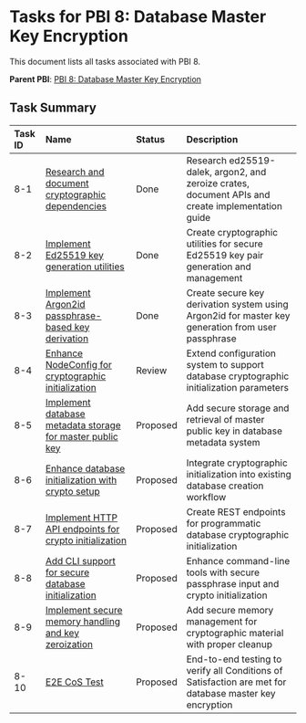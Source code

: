 # Tasks for PBI 8: Database Master Key Encryption

This document lists all tasks associated with PBI 8.

**Parent PBI**: [PBI 8: Database Master Key Encryption](./prd.md)

## Task Summary

| Task ID | Name | Status | Description |
| :------ | :--- | :----- | :---------- |
| 8-1 | [Research and document cryptographic dependencies](./8-1.md) | Done | Research ed25519-dalek, argon2, and zeroize crates, document APIs and create implementation guide |
| 8-2 | [Implement Ed25519 key generation utilities](./8-2.md) | Done | Create cryptographic utilities for secure Ed25519 key pair generation and management |
| 8-3 | [Implement Argon2id passphrase-based key derivation](./8-3.md) | Done | Create secure key derivation system using Argon2id for master key generation from user passphrase |
| 8-4 | [Enhance NodeConfig for cryptographic initialization](./8-4.md) | Review | Extend configuration system to support database cryptographic initialization parameters |
| 8-5 | [Implement database metadata storage for master public key](./8-5.md) | Proposed | Add secure storage and retrieval of master public key in database metadata system |
| 8-6 | [Enhance database initialization with crypto setup](./8-6.md) | Proposed | Integrate cryptographic initialization into existing database creation workflow |
| 8-7 | [Implement HTTP API endpoints for crypto initialization](./8-7.md) | Proposed | Create REST endpoints for programmatic database cryptographic initialization |
| 8-8 | [Add CLI support for secure database initialization](./8-8.md) | Proposed | Enhance command-line tools with secure passphrase input and crypto initialization |
| 8-9 | [Implement secure memory handling and key zeroization](./8-9.md) | Proposed | Add secure memory management for cryptographic material with proper cleanup |
| 8-10 | [E2E CoS Test](./8-10.md) | Proposed | End-to-end testing to verify all Conditions of Satisfaction are met for database master key encryption | 